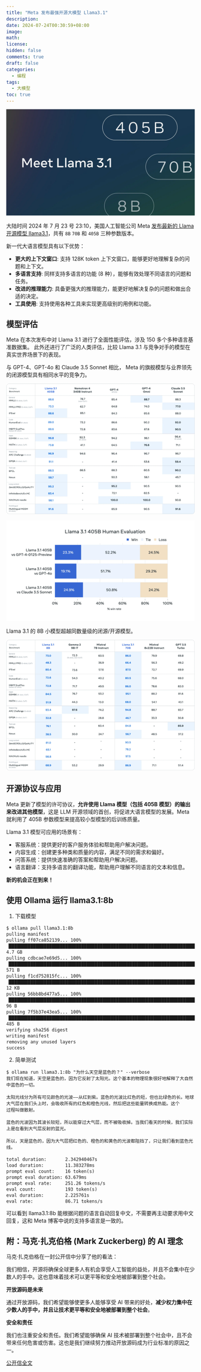 ```yaml
---
title: "Meta 发布最强开源大模型 Llama3.1"
description:
date: 2024-07-24T00:30:59+08:00
image:
math:
license:
hidden: false
comments: true
draft: false
categories:
  - 编程
tags:
  - 大模型
toc: true
---
```


![](https://github.com/alwqx/picx-images-hosting/raw/master/blog/2024/llama31_banner.32huzwyzji.webp)

大陆时间 2024 年 7 月 23 号 23:10，美国人工智能公司 Meta [发布最新的 Llama 开源模型 llama3.1](https://ai.meta.com/blog/meta-llama-3-1/)，共有 `8B` `70B` 和 `405B` 三种参数版本。

新一代大语言模型具有以下优势：

- **更大的上下文窗口**: 支持 128K token 上下文窗口，能够更好地理解复杂的问题和上下文。
- **多语言支持**: 同样支持多语言的功能 (8 种），能够有效处理不同语言的问题和任务。
- **改进的推理能力**: 具备更强大的推理能力，能更好地解决复杂的问题和做出合适的决定。
- **工具使用**: 支持使用各种工具来实现更高级别的用例和功能。

## 模型评估

Meta 在本次发布中对 Llama 3.1 进行了全面性能评估，涉及 150 多个多种语言基准数据集。 此外还进行了广泛的人类评估，比较 Llama 3.1 与竞争对手的模型在真实世界场景下的表现。

与 GPT-4、GPT-4o 和 Claude 3.5 Sonnet 相比， Meta 的旗舰模型与业界领先的闭源模型具有相同水平的竞争力。

![](https://github.com/alwqx/picx-images-hosting/raw/master/blog/2024/llama31_eval_0.361gxms9d2.webp)

![](https://github.com/alwqx/picx-images-hosting/raw/master/blog/2024/llama31_eval_1.45kwer2pm.webp)

Llama 3.1 的 8B 小模型超越同数量级的闭源/开源模型。

![](https://github.com/alwqx/picx-images-hosting/raw/master/blog/2024/llama31_eval_2.77dgc0wlti.webp)

## 开源协议与应用

Meta 更新了模型的许可协议，**允许使用 Llama 模型（包括 405B 模型）的输出来改进其他模型**，这是 LLM 开源领域的首创，将促进大语言模型的发展。Meta 就利用了 405B 参数模型来提高较小型模型的后训练质量。

Llama 3.1 模型可应用的场景有：

- 客服系统：提供更好的客户服务体验和帮助用户解决问题。
- 内容生成：创建更多种类和质量的内容，满足不同的需求和偏好。
- 问答系统：提供快速准确的答案和帮助用户解决问题。
- 语言翻译：支持多语言的翻译功能，帮助用户理解不同语言的文本和信息。

**新的机会正在到来！**

## 使用 Ollama 运行 llama3.1:8b

1. 下载模型

```shell
$ ollama pull llama3.1:8b
pulling manifest
pulling ff07ca852139... 100% ▕██████████████████████████████████████████████████████████████████████████████████████████████████████▏ 4.7 GB
pulling cdbcae7e69d5... 100% ▕██████████████████████████████████████████████████████████████████████████████████████████████████████▏  571 B
pulling f1cd752815fc... 100% ▕██████████████████████████████████████████████████████████████████████████████████████████████████████▏  12 KB
pulling 56bb8bd477a5... 100% ▕██████████████████████████████████████████████████████████████████████████████████████████████████████▏   96 B
pulling 7f5b37e43ea5... 100% ▕██████████████████████████████████████████████████████████████████████████████████████████████████████▏  485 B
verifying sha256 digest
writing manifest
removing any unused layers
success
```

2. 简单测试

```shell
$ ollama run llama3.1:8b "为什么天空是蓝色的？" --verbose
我们现在知道，天空是蓝色的，因为它反射了太阳光。这个基本的物理现象很好地解释了大自然中蓝色的一切。

太阳光线分为所有可见颜色的光波——从红到紫。蓝色的光波比红色的短，但也比绿色的长。地球大气层在我们头上时，会吸收所有的红色和橙色光线，然后把这些能量转换成热能。这个
过程叫做散射。

蓝色的光波因为其波长较短，所以能穿过大气层，而不被吸收掉。当我们看天的时候，我们实际上是在看到大气层反射的蓝光。

所以，天是蓝色的，因为大气层把红色的、橙色的和黄色的光波都阻挡了，只让我们看到蓝色光线。

total duration:       2.342940467s
load duration:        11.383278ms
prompt eval count:    16 token(s)
prompt eval duration: 63.679ms
prompt eval rate:     251.26 tokens/s
eval count:           193 token(s)
eval duration:        2.225761s
eval rate:            86.71 tokens/s
```

可以看到 llama3.1:8b 能根据问题的语言自动回复中文，不需要再主动要求用中文回复，这和 Meta 博客中说的支持多语言是一致的。

## 附：马克·扎克伯格 (Mark Zuckerberg) 的 AI 理念

马克·扎克伯格在一封公开信中分享了他的看法：

我们相信，开源将确保全球更多人有机会享受人工智能的益处，并且不会集中在少数人的手中。这也意味着技术可以更平等和安全地被部署到整个社会。

**开放源码是未来**

通过开放源码，我们希望能够使更多人能够享受 AI 带来的好处，**减少权力集中在少数人的手中，并且让技术更平等和安全地被部署到整个社会**。

**安全和责任**

我们也注重安全和责任。我们希望能够确保 AI 技术被部署到整个社会中，且不会带来任何危害或伤害。这也是我们继续努力推动开放源码成为行业标准的原因之一。

[公开信全文](https://about.fb.com/news/2024/07/open-source-ai-is-the-path-forward)
